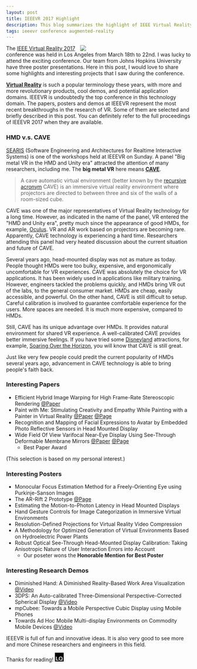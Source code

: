 ```yaml
---
layout: post
title: IEEEVR 2017 Highlight
description: This blog summarizes the highlight of IEEE Virtual Reality 2017 conference held at Los Angeles, California. We presented two posters at the conference. The keynotes, interesting papers, posters, research demos, industrial demos seen by me are summarized in this post.
tags: ieeevr conference augmented-reality
---
```


<p class="full-width">
<img src="http://ieeevr.org/2017/assets/themes/ieee_vr_2017/images/palmtree-large-transparent-white-text-maroon-v2.png" width="60%" align="right"/>
</p>

The [IEEE Virtual Reality 2017](http://ieeevr.org/2017/) conference was held in Los Angeles from March 18th to 22nd. I was lucky to attend the exciting conference. Our team from Johns Hopkins University have three poster presentations. Here in this post, I would love to share some highlights and interesting projects that I saw during the conference.


**[Virtual Reality](https://en.wikipedia.org/wiki/Virtual_reality)** is such a popular terminology these years, with more and more revolutionary products, cool demos, and potential application domains. IEEEVR is undoubtedly the top conference in this technology domain. The papers, posters and demos at IEEEVR represent the most recent breakthroughs in the research of VR. Some of them are selected and briefly described in this post. You can definitely refer to the full proceedings of IEEEVR 2017 when they are available.


### HMD v.s. CAVE

[SEARIS](http://www.searis.net/) (Software Engineering and Architectures for Realtime Interactive Systems) is one of the workshops held at IEEEVR on Sunday. A panel "Big metal VR in the HMD and Unity era" attracted the attention of many researchers, including me. The **big metal VR** here means **[CAVE](https://en.wikipedia.org/wiki/Cave_automatic_virtual_environment)**.

> A cave automatic virtual environment (better known by the [recursive acronym](https://en.wikipedia.org/wiki/Recursive_acronym) CAVE) is an immersive virtual reality environment where projectors are directed to between three and six of the walls of a room-sized cube.

CAVE was one of the major representatives of Virtual Reality technology for a long time. However, as indicated in the name of the panel, VR entered the "HMD and Unity era", pretty much since the appearance of good HMDs, for example, [Oculus](https://www.oculus.com/). VR and AR work based on projectors are becoming rare. Apparently, CAVE technology is experiencing a hard time. Researchers attending this panel had very heated discussion about the current situation and future of CAVE.

Several years ago, head-mounted display was not as mature as today. People thought HMDs were too bulky, expensive, and ergonomically uncomfortable for VR experiences. CAVE was absolutely the choice for VR applications. It has been widely used in applications like military training. However, engineers tackled the problems quickly, and HMDs bring VR out of the labs, to the general consumer market. HMDs are cheap, easily accessible, and powerful. On the other hand, CAVE is still difficult to setup. Careful calibration is involved to guarantee comfortable experience for the users. More spaces are needed. It is much more expensive, compared to HMDs.

Still, CAVE has its unique advantage over HMDs. It provides natural environment for shared VR experience. A well-calibrated CAVE provides better immersive feelings. If you have tried some [Disneyland](https://disneyland.disney.go.com/) attractions, for example, [Soaring Over the Horizon](https://www.shanghaidisneyresort.com/en/attractions/soaring-over-horizon/), you will know that CAVE is still great.

Just like very few people could predit the current popularity of HMDs several years ago, advancement in CAVE technology is able to bring people's faith back.


### Interesting Papers

* Efficient Hybrid Image Warping for High Frame-Rate Stereoscopic Rendering [@Paper](http://ieeexplore.ieee.org/document/7833188/)
* Paint with Me: Stimulating Creativity and Empathy While Painting with a Painter in Virtual Reality [@Paper](http://ieeexplore.ieee.org/document/7829415/) [@Page](http://paintwithmevr.com/)
* Recognition and Mapping of Facial Expressions to Avatar by Embedded Photo Reflective Sensors in Head Mounted Display
* Wide Field Of View Varifocal Near-Eye Display Using See-Through Deformable Membrane Mirrors [@Paper](http://ieeexplore.ieee.org/document/7829412/) [@Page](http://telepresence.web.unc.edu/research/dynamic-focus-augmented-reality-display/)
	* Best Paper Award

(This selection is based on my personal interest.)


### Interesting Posters

* Monocular Focus Estimation Method for a Freely-Orienting Eye using Purkinje-Sanson Images
* The AR-Rift 2 Prototype [@Page](http://vr.cs.ucl.ac.uk/ar-rift/)
* Estimating the Motion-to-Photon Latency in Head Mounted Displays 
* Hand Gesture Controls for Image Categorization in Immersive Virtual Environments
* Resolution-Defined Projections for Virtual Reality Video Compression
* A Methodology for Optimized Generation of Virtual Environments Based on Hydroelectric Power Plants
* Robust Optical See-Through Head-Mounted Display Calibration: Taking Anisotropic Nature of User Interaction Errors into Account 
	* Our poseter wons the **Honorable Mention for Best Poster**

### Interesting Research Demos

* Diminished Hand: A Diminished Reality-Based Work Area Visualization [@Video](https://www.youtube.com/watch?v=BrEBqynUE6Q)
* 3DPS: An Auto-calibrated Three-Dimensional Perspective-Corrected Spherical Display [@Video](https://www.youtube.com/watch?v=ut8vEyRf7N0)
* mpCubee: Towards a Mobile Perspective Cubic Display using Mobile Phones 
* Towards Ad Hoc Mobile Multi-display Environments on Commodity Mobile Devices [@Video](https://www.youtube.com/watch?v=hu-JlsijtNc)




IEEEVR is full of fun and innovative ideas. It is also very good to see more and more Chinese researchers and engineers in this field.

Thanks for reading! <img class="inline" src="/public/LQ144x144.png" alt="LQ" style="width:1.5rem;height:1.5rem;" />

